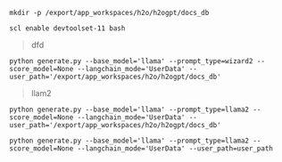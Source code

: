 





```shell
mkdir -p /export/app_workspaces/h2o/h2ogpt/docs_db
```



```shell
scl enable devtoolset-11 bash
```



> dfd

```shell
python generate.py --base_model='llama' --prompt_type=wizard2 --score_model=None --langchain_mode='UserData' --user_path='/export/app_workspaces/h2o/h2ogpt/docs_db'
```



> llam2

```shell
python generate.py --base_model='llama' --prompt_type=llama2 --score_model=None --langchain_mode='UserData' --user_path='/export/app_workspaces/h2o/h2ogpt/docs_db'
```

```shell
python generate.py --base_model='llama' --prompt_type=llama2 --score_model=None --langchain_mode='UserData' --user_path=user_path
```

